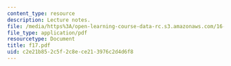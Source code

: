```yaml
---
content_type: resource
description: Lecture notes.
file: /media/https%3A/open-learning-course-data-rc.s3.amazonaws.com/16-01-unified-engineering-i-ii-iii-iv-fall-2005-spring-2006/c2e21b852c5f2c8ece213976c2d4d6f8_f17.pdf
file_type: application/pdf
resourcetype: Document
title: f17.pdf
uid: c2e21b85-2c5f-2c8e-ce21-3976c2d4d6f8
---
```

